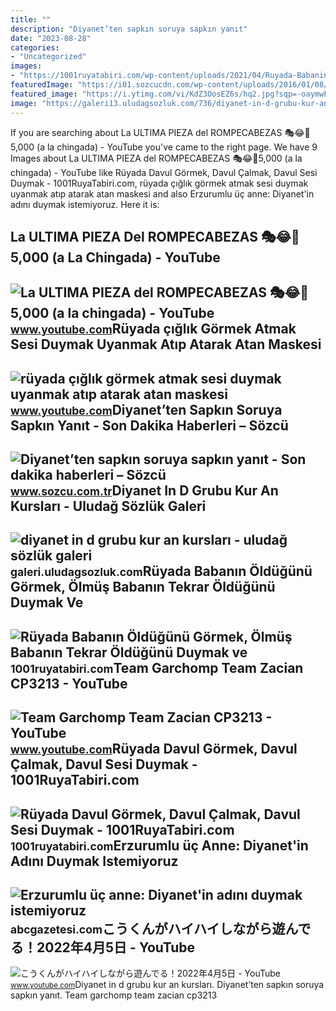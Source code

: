 ```yaml
---
title: ""
description: "Diyanet’ten sapkın soruya sapkın yanıt"
date: "2023-08-28"
categories:
- "Uncategorized"
images:
- "https://1001ruyatabiri.com/wp-content/uploads/2021/04/Ruyada-Babanin-oldugunu-gormek-babanin-oldugunu-duymak-olmus-babanin-tekrar-oldugunu-duymak-aglamak-diyanet.jpg"
featuredImage: "https://i01.sozcucdn.com/wp-content/uploads/2016/01/08/diyanet-yanit-orta.jpg"
featured_image: "https://i.ytimg.com/vi/KdZ3OosEZ6s/hq2.jpg?sqp=-oaymwEoCOADEOgC8quKqQMcGADwAQH4Ad4EgAK4CIoCDAgAEAEYZSBMKGMwDw==&amp;rs=AOn4CLCfzFvJaPoNerKMbSKycXF-fCyaDA"
image: "https://galeri13.uludagsozluk.com/736/diyanet-in-d-grubu-kur-an-kurslari_2185341.jpg"
---
```


If you are searching about La ULTIMA PIEZA del ROMPECABEZAS 🎭😂🧘5,000 (a la chingada) - YouTube you've came to the right page. We have 9 Images about La ULTIMA PIEZA del ROMPECABEZAS 🎭😂🧘5,000 (a la chingada) - YouTube like Rüyada Davul Görmek, Davul Çalmak, Davul Sesi Duymak - 1001RuyaTabiri.com, rüyada çığlık görmek atmak sesi duymak uyanmak atıp atarak atan maskesi and also Erzurumlu üç anne: Diyanet'in adını duymak istemiyoruz. Here it is:

La ULTIMA PIEZA Del ROMPECABEZAS 🎭😂🧘5,000 (a La Chingada) - YouTube
-------------------------------------------------------------------

 ![La ULTIMA PIEZA del ROMPECABEZAS 🎭😂🧘5,000 (a la chingada) - YouTube](https://i.ytimg.com/vi/KdZ3OosEZ6s/hq2.jpg?sqp=-oaymwEoCOADEOgC8quKqQMcGADwAQH4Ad4EgAK4CIoCDAgAEAEYZSBMKGMwDw==&rs=AOn4CLCfzFvJaPoNerKMbSKycXF-fCyaDA) <small>www.youtube.com</small>Rüyada çığlık Görmek Atmak Sesi Duymak Uyanmak Atıp Atarak Atan Maskesi
-----------------------------------------------------------------------

 ![rüyada çığlık görmek atmak sesi duymak uyanmak atıp atarak atan maskesi](https://i.ytimg.com/vi/vzWKJnUEVOk/maxresdefault.jpg) <small>www.youtube.com</small>Diyanet’ten Sapkın Soruya Sapkın Yanıt - Son Dakika Haberleri – Sözcü
---------------------------------------------------------------------

 ![Diyanet’ten sapkın soruya sapkın yanıt - Son dakika haberleri – Sözcü](https://i01.sozcucdn.com/wp-content/uploads/2016/01/08/diyanet-yanit-orta.jpg) <small>www.sozcu.com.tr</small>Diyanet In D Grubu Kur An Kursları - Uludağ Sözlük Galeri
---------------------------------------------------------

 ![diyanet in d grubu kur an kursları - uludağ sözlük galeri](https://galeri13.uludagsozluk.com/736/diyanet-in-d-grubu-kur-an-kurslari_2185341.jpg) <small>galeri.uludagsozluk.com</small>Rüyada Babanın Öldüğünü Görmek, Ölmüş Babanın Tekrar Öldüğünü Duymak Ve
-----------------------------------------------------------------------

 ![Rüyada Babanın Öldüğünü Görmek, Ölmüş Babanın Tekrar Öldüğünü Duymak ve](https://1001ruyatabiri.com/wp-content/uploads/2021/04/Ruyada-Babanin-oldugunu-gormek-babanin-oldugunu-duymak-olmus-babanin-tekrar-oldugunu-duymak-aglamak-diyanet.jpg) <small>1001ruyatabiri.com</small>Team Garchomp Team Zacian CP3213 - YouTube
------------------------------------------

 ![Team Garchomp Team Zacian CP3213 - YouTube](https://i.ytimg.com/vi/HYLCwcE-Dgc/maxres2.jpg?sqp=-oaymwEoCIAKENAF8quKqQMcGADwAQH4AYwCgALgA4oCDAgAEAEYRSBHKGUwDw==&rs=AOn4CLC_ulBvmvqa2cf2uT56Qfk3FCYaDA) <small>www.youtube.com</small>Rüyada Davul Görmek, Davul Çalmak, Davul Sesi Duymak - 1001RuyaTabiri.com
-------------------------------------------------------------------------

 ![Rüyada Davul Görmek, Davul Çalmak, Davul Sesi Duymak - 1001RuyaTabiri.com](https://1001ruyatabiri.com/wp-content/uploads/2020/07/ruyada-davul-gormek-davul-calmak-davulcu-gormek-ne-demek-diyanet-1001ruyatabiri.jpg) <small>1001ruyatabiri.com</small>Erzurumlu üç Anne: Diyanet'in Adını Duymak Istemiyoruz
------------------------------------------------------

 ![Erzurumlu üç anne: Diyanet'in adını duymak istemiyoruz](https://abcgazetesi.com/d/news/128181.jpg) <small>abcgazetesi.com</small>こうくんがハイハイしながら遊んでる！2022年4月5日 - YouTube
-------------------------------------

 ![こうくんがハイハイしながら遊んでる！2022年4月5日 - YouTube](https://i.ytimg.com/vi/H2fAEMesIjo/maxresdefault.jpg?sqp=-oaymwEmCIAKENAF8quKqQMa8AEB-AH-CYAC0AWKAgwIABABGGUgXyhTMA8=&rs=AOn4CLCJYSghky0o-ilndxvg6fCYAda1ug) <small>www.youtube.com</small>Diyanet in d grubu kur an kursları. Diyanet’ten sapkın soruya sapkın yanıt. Team garchomp team zacian cp3213
